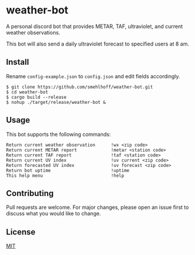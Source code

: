 # weather-bot

A personal discord bot that provides METAR, TAF, ultraviolet, and current weather observations.

This bot will also send a daily ultraviolet forecast to specified users at 8 am.

## Install

Rename `config-example.json` to `config.json` and edit fields accordingly.

    $ git clone https://github.com/smehlhoff/weather-bot.git
    $ cd weather-bot
    $ cargo build --release
    $ nohup ./target/release/weather-bot &

## Usage

This bot supports the following commands:

    Return current weather observation      !wx <zip code>
    Return current METAR report             !metar <station code>
    Return current TAF report               !taf <station code>
    Return current UV index                 !uv current <zip code>
    Return forecasted UV index              !uv forecast <zip code>
    Return bot uptime                       !uptime
    This help menu                          !help

## Contributing

Pull requests are welcome. For major changes, please open an issue first to discuss what you would like to change.

## License

[MIT](https://github.com/smehlhoff/weather-bot/blob/master/LICENSE)